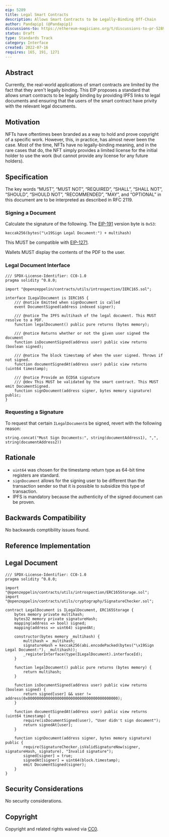 ```yaml
---
eip: 5289
title: Legal Smart Contracts
description: Allows Smart Contracts to be Legally-Binding Off-Chain
author: Pandapip1 (@Pandapip1)
discussions-to: https://ethereum-magicians.org/t/discussions-to-pr-5289/9980
status: Draft
type: Standards Track
category: Interface
created: 2022-07-16
requires: 165, 191, 1271
---
```


## Abstract

Currently, the real-world applications of smart contracts are limited by the fact that they aren't legally binding. This EIP proposes a standard that allows smart contracts to be legally binding by providing IPFS links to legal documents and ensuring that the users of the smart contract have privity with the relevant legal documents.

## Motivation

NFTs have oftentimes been branded as a way to hold and prove copyright of a specific work. However, this, in practice, has almost never been the case. Most of the time, NFTs have no legally-binding meaning, and in the rare cases that do, the NFT simply provides a limited license for the initial holder to use the work (but cannot provide any license for any future holders).

## Specification

The key words “MUST”, “MUST NOT”, “REQUIRED”, “SHALL”, “SHALL NOT”, “SHOULD”, “SHOULD NOT”, “RECOMMENDED”, “MAY”, and “OPTIONAL” in this document are to be interpreted as described in RFC 2119.

### Signing a Document

Calculate the signature of the following. The [EIP-191](./eip-191) version byte is `0x53`:

```
keccak256(bytes("\x19Sign Legal Document:") + multihash)
```

This MUST be compatible with [EIP-1271](./eip-1271.md).

Wallets MUST display the contents of the PDF to the user.

### Legal Document Interface

```solidity
/// SPDX-License-Identifier: CC0-1.0
pragma solidity ^0.8.0;

import "@openzeppelin/contracts/utils/introspection/IERC165.sol";

interface ILegalDocument is IERC165 {
    /// @notice Emitted when signDocument is called
    event DocumentSigned(address indexed signer);
    
    /// @notice The IPFS multihash of the legal document. This MUST resolve to a PDF.
    function legalDocument() public pure returns (bytes memory);
    
    /// @notice Returns whether or not the given user signed the document
    function isDocumentSigned(address user) public view returns (boolean signed);

    /// @notice The block timestamp of when the user signed. Throws if not signed.
    function documentSignedAt(address user) public view returns (uint64 timestamp);

    /// @notice Provide an ECDSA signature
    /// @dev This MUST be validated by the smart contract. This MUST emit DocumentSigned.
    function signDocument(address signer, bytes memory signature) public;
}
```

### Requesting a Signature

To request that certain `ILegalDocument`s be signed, revert with the following reason:

```solidity
string.concat("Must Sign Documents:", string(documentAddress1), ",", string(documentAddress2))
```

## Rationale

- `uint64` was chosen for the timestamp return type as 64-bit time registers are standard.
- `signDocument` allows for the signing user to be different than the transaction sender so that it is possible to subsidize this type of transaction.
- IPFS is mandatory because the authenticity of the signed document can be proven.

## Backwards Compatibility

No backwards comptibility issues found.

## Reference Implementation

## Legal Document

```solidity
/// SPDX-License-Identifier: CC0-1.0
pragma solidity ^0.8.0;

import "@openzeppelin/contracts/utils/introspection/ERC165Storage.sol";
import "@openzeppelin/contracts/utils/cryptography/SignatureChecker.sol";

contract LegalDocument is ILegalDocument, ERC165Storage {
    bytes memory private multihash;
    bytes32 memory private signatureHash;
    mapping(address => bool) signed;
    mapping(address => uint64) signedAt;

    constructor(bytes memory _multihash) {
        multihash = _multihash;
        signatureHash = keccak256(abi.encodePacked(bytes("\x19Sign Legal Document:"), _multihash));
        _registerInterface(type(ILegalDocument).interfaceId);
    }

    function legalDocument() public pure returns (bytes memory) {
        return multihash;
    }

    function isDocumentSigned(address user) public view returns (boolean signed) {
        return signed[user] && user != address(0x0000000000000000000000000000000000000000);
    }

    function documentSignedAt(address user) public view returns (uint64 timestamp) {
        require(isDocumentSigned(user), "User didn't sign document");
        return signedAt[user];
    }

    function signDocument(address signer, bytes memory signature) public {
        require(SignatureChecker.isValidSignatureNow(signer, signatureHash, signature), "Invalid signature");
        signed[signer] = true;
        signedAt[signer] = uint64(block.timestamp);
        emit DocumentSigned(signer);
    }
}
```

## Security Considerations

No security considerations.

## Copyright

Copyright and related rights waived via [CC0](../LICENSE.md).
